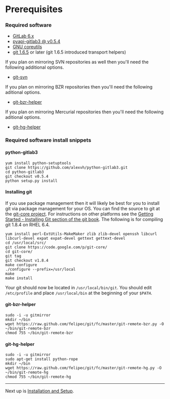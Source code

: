 # Prerequisites

### Required software

* [GitLab 6.x][1]
* [pyapi-gitlab3 @ v0.5.4][2]
* [GNU coreutils][3]
* [git 1.6.5][4] or later (git 1.6.5 introduced transport helpers)

If you plan on mirroring SVN repositories as well then you'll need the
following additional options.

* [git-svn][7]

If you plan on mirroring BZR repositories then you'll need the following
aditional options.

* [git-bzr-helper][8]

If you plan on mirroring Mercurial repositories then you'll need the following
aditional options.

* [git-hg-helper][9]

### Required software install snippets

#### python-gitlab3

    yum install python-setuptools
    git clone https://github.com/alexvh/python-gitlab3.git
    cd python-gitlab3
    git checkout v0.5.4
    python setup.py install


#### Installing git

If you use package management then it will likely be best for you to install git
via package management for your OS.  You can find the source to git at the
[git-core project][5].  For instructions on other platforms see the
[Getting Started - Installing Git section of the git book][6].  The following is
for compiling git 1.8.4 on RHEL 6.4.

    yum install perl-ExtUtils-MakeMaker zlib zlib-devel openssh libcurl libcurl-devel expat expat-devel gettext gettext-devel
    cd /usr/local/src/
    git clone https://code.google.com/p/git-core/
    cd git-core/
    git tag
    git checkout v1.8.4
    make configure
    ./configure --prefix=/usr/local
    make
    make install

Your git should now be located in `/usr/local/bin/git`.  You should edit
`/etc/profile` and place `/usr/local/bin` at the beginning of your `$PATH`.

#### git-bzr-helper

    sudo -i -u gitmirror
    mkdir ~/bin
    wget https://raw.github.com/felipec/git/fc/master/git-remote-bzr.py -O ~/bin/git-remote-bzr
    chmod 755 ~/bin/git-remote-bzr

#### git-hg-helper

    sudo -i -u gitmirror
    sudo apt-get install python-rope
    mkdir ~/bin
    wget https://raw.github.com/felipec/git/fc/master/git-remote-hg.py -O ~/bin/git-remote-hg
    chmod 755 ~/bin/git-remote-hg

---
Next up is [Installation and Setup](installation.md).

[1]: https://github.com/gitlabhq/gitlabhq/tree/6-2-stable
[2]: https://github.com/alexvh/python-gitlab3
[3]: http://www.gnu.org/software/coreutils/
[4]: http://git-scm.com/
[5]: http://code.google.com/p/git-core/
[6]: http://git-scm.com/book/en/Getting-Started-Installing-Git
[7]: https://www.kernel.org/pub/software/scm/git/docs/git-svn.html
[8]: https://github.com/felipec/git/wiki/git-remote-bzr
[9]: https://github.com/felipec/git/wiki/git-remote-hg
